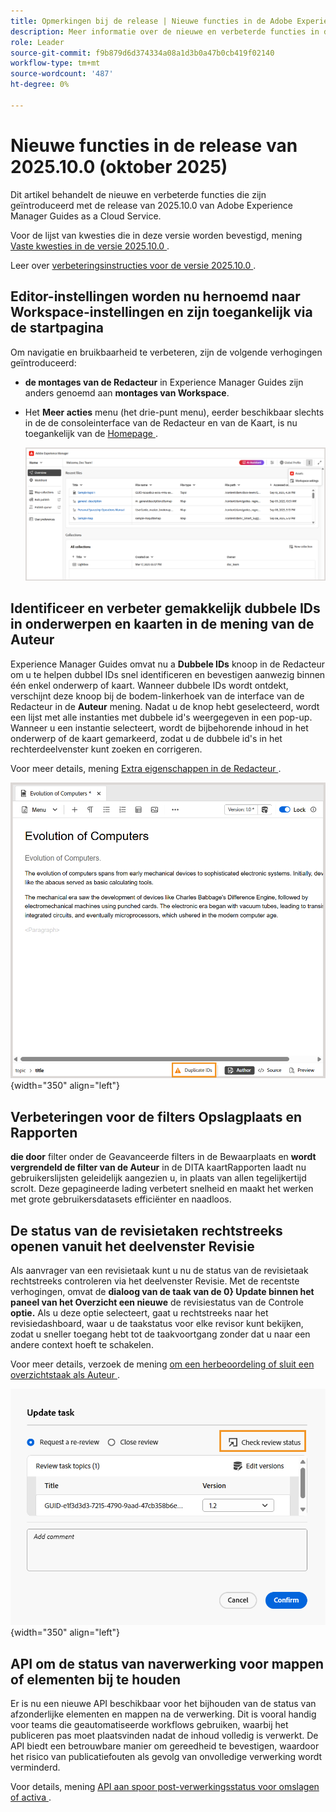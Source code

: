 ```yaml
---
title: Opmerkingen bij de release | Nieuwe functies in de Adobe Experience Manager Guides 2025.10.0-release
description: Meer informatie over de nieuwe en verbeterde functies in de 2025.10.0-release van Adobe Experience Manager Guides
role: Leader
source-git-commit: f9b879d6d374334a08a1d3b0a47b0cb419f02140
workflow-type: tm+mt
source-wordcount: '487'
ht-degree: 0%

---
```


# Nieuwe functies in de release van 2025.10.0 (oktober 2025)

Dit artikel behandelt de nieuwe en verbeterde functies die zijn geïntroduceerd met de release van 2025.10.0 van Adobe Experience Manager Guides as a Cloud Service.

Voor de lijst van kwesties die in deze versie worden bevestigd, mening [ Vaste kwesties in de versie 2025.10.0 ](fixed-issues-2025-10-0.md).

Leer over [ verbeteringsinstructies voor de versie 2025.10.0 ](../release-info/upgrade-instructions-2025-10-0.md).


## Editor-instellingen worden nu hernoemd naar Workspace-instellingen en zijn toegankelijk via de startpagina

Om navigatie en bruikbaarheid te verbeteren, zijn de volgende verhogingen geïntroduceerd:

- **de montages van de Redacteur** in Experience Manager Guides zijn anders genoemd aan **montages van Workspace**.
- Het **Meer acties** menu (het drie-punt menu), eerder beschikbaar slechts in de de consoleinterface van de Redacteur en van de Kaart, is nu toegankelijk van de [ Homepage ](../user-guide/intro-home-page.md).

  ![](assets/workspace-settings.png)

## Identificeer en verbeter gemakkelijk dubbele IDs in onderwerpen en kaarten in de mening van de Auteur

Experience Manager Guides omvat nu a **Dubbele IDs** knoop in de Redacteur om u te helpen dubbel IDs snel identificeren en bevestigen aanwezig binnen één enkel onderwerp of kaart. Wanneer dubbele IDs wordt ontdekt, verschijnt deze knoop bij de bodem-linkerhoek van de interface van de Redacteur in de **Auteur** mening. Nadat u de knop hebt geselecteerd, wordt een lijst met alle instanties met dubbele id&#39;s weergegeven in een pop-up. Wanneer u een instantie selecteert, wordt de bijbehorende inhoud in het onderwerp of de kaart gemarkeerd, zodat u de dubbele id&#39;s in het rechterdeelvenster kunt zoeken en corrigeren.

Voor meer details, mening [ Extra eigenschappen in de Redacteur ](../user-guide/web-editor-other-features.md).

![](assets/duplicate-element-IDs.png){width="350" align="left"}

## Verbeteringen voor de filters Opslagplaats en Rapporten

**die door** filter onder de Geavanceerde filters in de Bewaarplaats en **wordt vergrendeld de filter van de Auteur** in de DITA kaartRapporten laadt nu gebruikerslijsten geleidelijk aangezien u, in plaats van allen tegelijkertijd scrolt. Deze gepagineerde lading verbetert snelheid en maakt het werken met grote gebruikersdatasets efficiënter en naadloos.

## De status van de revisietaken rechtstreeks openen vanuit het deelvenster Revisie

Als aanvrager van een revisietaak kunt u nu de status van de revisietaak rechtstreeks controleren via het deelvenster Revisie. Met de recentste verhogingen, omvat de **dialoog van de taak van de 0} Update binnen het paneel van het Overzicht een nieuwe** de revisiestatus van de Controle **optie.** Als u deze optie selecteert, gaat u rechtstreeks naar het revisiedashboard, waar u de taakstatus voor elke revisor kunt bekijken, zodat u sneller toegang hebt tot de taakvoortgang zonder dat u naar een andere context hoeft te schakelen.

Voor meer details, verzoek de mening [ om een herbeoordeling of sluit een overzichtstaak als Auteur ](../user-guide/review-close-review-task.md).

![](assets/check-review-status-icon.png){width="350" align="left"}



## API om de status van naverwerking voor mappen of elementen bij te houden

Er is nu een nieuwe API beschikbaar voor het bijhouden van de status van afzonderlijke elementen en mappen na de verwerking. Dit is vooral handig voor teams die geautomatiseerde workflows gebruiken, waarbij het publiceren pas moet plaatsvinden nadat de inhoud volledig is verwerkt. De API biedt een betrouwbare manier om gereedheid te bevestigen, waardoor het risico van publicatiefouten als gevolg van onvolledige verwerking wordt verminderd.

Voor details, mening [ API aan spoor post-verwerkingsstatus voor omslagen of activa ](../api-reference/track-post-processing-status.md).

